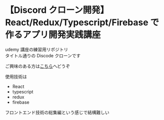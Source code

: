 # 【Discord クローン開発】React/Redux/Typescript/Firebase で作るアプリ開発実践講座

udemy 講座の練習用リポジトリ  
タイトル通りの Discode クローンです

ご興味のある方は[こちら](https://www.udemy.com/course/discord-clone-udemy/)へどうぞ

使用技術は

- React
- typescript
- redux
- firebase

フロントエンド技術の総集編という感じで結構難しい
